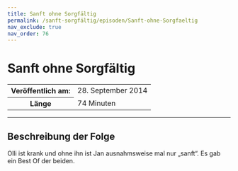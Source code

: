 ```yaml
---
title: Sanft ohne Sorgfältig
permalink: /sanft-sorgfältig/episoden/Sanft-ohne-Sorgfaeltig
nav_exclude: true
nav_order: 76
---
```


# Sanft ohne Sorgfältig
<table class="resp-table dcf-table dcf-table-responsive dcf-table-bordered dcf-table-striped dcf-w-100%">
                    <tbody>
                        <tr>
                            <th scope="row">Veröffentlich am:</th>
                            <td data-label="Veröffentlich am:">28. September 2014</td>
                        </tr>
                        <tr>
                            <th scope="row">Länge </th>
                            <td data-label="Länge ">74 Minuten</td>
                        </tr></tbody>
                </table>

***

## Beschreibung der Folge

<div>
Olli ist krank und ohne ihn ist Jan ausnahmsweise mal nur „sanft“. Es gab ein Best Of der beiden.  
</div>

